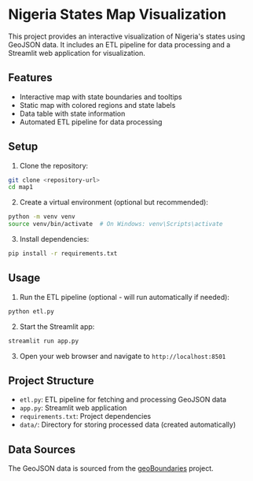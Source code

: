 # Nigeria States Map Visualization

This project provides an interactive visualization of Nigeria's states using GeoJSON data. It includes an ETL pipeline for data processing and a Streamlit web application for visualization.

## Features

- Interactive map with state boundaries and tooltips
- Static map with colored regions and state labels
- Data table with state information
- Automated ETL pipeline for data processing

## Setup

1. Clone the repository:
```bash
git clone <repository-url>
cd map1
```

2. Create a virtual environment (optional but recommended):
```bash
python -m venv venv
source venv/bin/activate  # On Windows: venv\Scripts\activate
```

3. Install dependencies:
```bash
pip install -r requirements.txt
```

## Usage

1. Run the ETL pipeline (optional - will run automatically if needed):
```bash
python etl.py
```

2. Start the Streamlit app:
```bash
streamlit run app.py
```

3. Open your web browser and navigate to `http://localhost:8501`

## Project Structure

- `etl.py`: ETL pipeline for fetching and processing GeoJSON data
- `app.py`: Streamlit web application
- `requirements.txt`: Project dependencies
- `data/`: Directory for storing processed data (created automatically)

## Data Sources

The GeoJSON data is sourced from the [geoBoundaries](https://github.com/wmgeolab/geoBoundaries) project.
